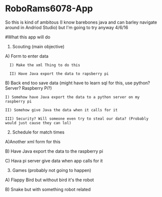 # RoboRams6078-App
So this is kind of ambitous (I know barebones java and can barley navigate around in Andriod Studio) but I'm going to try anyway 4/6/16

#What this app will do
1. Scouting (main objective)

  A) Form to enter data
  
      I) Make the xml Thing to do this
    
      II) Have Java export the data to rapsberry pi
    
    
  B) Back end too save data (might have to learn sql for this, use python? Server? Raspberry Pi?)
  
    I) Somehow have Java export the data to a python server on my raspberry pi
    
    II) Somehow give Java the data when it calls for it
    
    III) Security? Will someone even try to steal our data? (Probably would just cause they can lol)
    
    
2. Schedule for match times

  A)Another xml form for this
  
  B) Have Java export the data to the raspberry pi
  
  C) Hava pi server give data when app calls for it
  
3. Games (probably not going to happen)

  A) Flappy Bird but without bird it's the robot
  
  B) Snake but with something robot related
